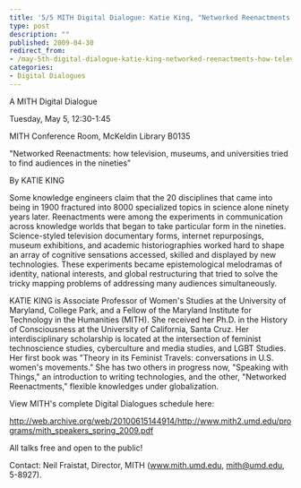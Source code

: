 ```yaml
---
title: '5/5 MITH Digital Dialogue: Katie King, "Networked Reenactments: how television, museums, and universities tried to find audiences in the nineties"'
type: post
description: ""
published: 2009-04-30
redirect_from: 
- /may-5th-digital-dialogue-katie-king-networked-reenactments-how-television-museums-and-universities-tried-to-find-audiences-in-the-nineties/
categories:
- Digital Dialogues
---
```

A MITH Digital Dialogue

Tuesday, May 5, 12:30-1:45

MITH Conference Room, McKeldin Library B0135

"Networked Reenactments: how television, museums, and universities tried to find audiences in the nineties"

By KATIE KING

Some knowledge engineers claim that the 20 disciplines that came into being in 1900 fractured into 8000 specialized topics in science alone ninety years later. Reenactments were among the experiments in communication across knowledge worlds that began to take particular form in the nineties. Science-styled television documentary forms, internet repurposings, museum exhibitions, and academic historiographies worked hard to shape an array of cognitive sensations accessed, skilled and displayed by new technologies. These experiments became epistemological melodramas of identity, national interests, and global restructuring that tried to solve the tricky mapping problems of addressing many audiences simultaneously.

KATIE KING is Associate Professor of Women's Studies at the University of Maryland, College Park, and a Fellow of the Maryland Institute for Technology in the Humanities (MITH). She received her Ph.D. in the History of Consciousness at the University of California, Santa Cruz. Her interdisciplinary scholarship is located at the intersection of feminist technoscience studies, cyberculture and media studies, and LGBT Studies. Her first book was "Theory in its Feminist Travels: conversations in U.S. women's movements." She has two others in progress now, "Speaking with Things," an introduction to writing technologies, and the other, "Networked Reenactments," flexible knowledges under globalization.

View MITH's complete Digital Dialogues schedule here:

http://web.archive.org/web/20100615144914/http://www.mith2.umd.edu/programs/mith_speakers_spring_2009.pdf

All talks free and open to the public!

Contact: Neil Fraistat, Director, MITH (www.mith.umd.edu, mith@umd.edu, 5-8927).

